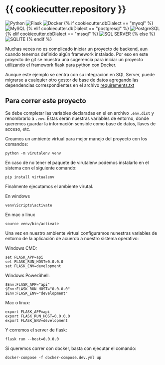 # {{ cookiecutter.repository }}
![Python](https://img.shields.io/badge/Python-3776AB?style=for-the-badge&logo=python&logoColor=white)
![Flask](https://img.shields.io/badge/flask-%23000.svg?style=for-the-badge&logo=flask&logoColor=white)
![Docker](https://img.shields.io/badge/Docker-2CA5E0?style=for-the-badge&logo=docker&logoColor=white)
{% if cookiecutter.dbDialect == "mysql" %}
![MySQL](https://img.shields.io/badge/MySQL-005C84?style=for-the-badge&logo=mysql&logoColor=white)
{% elif cookiecutter.dbDialect == "postgresql"  %}
![PostgreSQL](https://img.shields.io/badge/PostgreSQL-316192?style=for-the-badge&logo=postgresql&logoColor=white)
{% elif cookiecutter.dbDialect == "mssql"  %}
![SQL SERVER](https://img.shields.io/badge/Microsoft%20SQL%20Server-CC2927?style=for-the-badge&logo=microsoft%20sql%20server&logoColor=white)
{% else %}
![SQLITE](https://img.shields.io/badge/SQLite-07405E?style=for-the-badge&logo=sqlite&logoColor=white)
{% endif %}


Muchas veces no es complicado iniciar un proyecto de backend, aun cuando tenemos definido algún framework instalado. Por eso en este proyecto de git se muestra una sugerencia para iniciar un proyecto utilizando el framework flask para python con Docker.

Aunque este ejemplo se centra con su integracion en SQL Server, puede migrarse a cualquier otro gestor de base de datos agregando las dependencias correspondientes en el archivo [requirements.txt](requirements.txt)

## Para correr este proyecto
Se debe completar las variables declaradas en el en archivo `.env.dist` y renombrarlo a `.env`. Estas serán nuestras variables de entorno, donde queremos guardar la información sensible como base de datos, llaves de acceso, etc.

Creamos un ambiente virtual para mejor manejo del proyecto con los comandos:

```
python -m virutalenv venv
```

En caso de no tener el paquete de virutalenv podemos instalarlo en el sistema con el siguiente comando:
```
pip install virtualenv
```

Finalmente ejecutamos el ambiente virutal.

En windows
```
venv\Scripts\activate
```

En mac o linux
```
source venv/bin/activate
```

Una vez en nuestro ambiente virtual configuramos nunestras variables de entorno de la aplicación de acuerdo a nuestro sistema operativo:

Windows CMD:
```
set FLASK_APP=api
set FLASK_RUN_HOST=0.0.0.0
set FLASK_ENV=development 
```

Windows PowerShell:
```
$Env:FLASK_APP="api"
$Env:FLASK_RUN_HOST="0.0.0.0"
$Env:FLASK_ENV="development"
```

Mac o linux:
```
export FLASK_APP=api
export FLASK_RUN_HOST=0.0.0.0
export FLASK_ENV=development 
```

Y corremos el server de flask:
```
flask run --host=0.0.0.0
```

Si queremos correr con docker, basta con ejecutar el comando:

```
docker-compose -f docker-compose.dev.yml up
```



